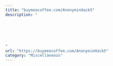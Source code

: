 ```yaml
---
title: "buymeacoffee.com/AnonyminHack5"
description: "






"
url: "https://buymeacoffee.com/AnonyminHack5"
category: "Miscellaneous"
---
```

